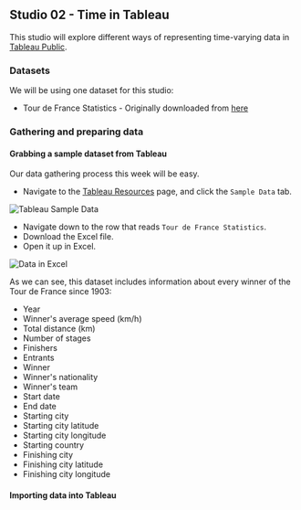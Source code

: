 ## Studio 02 - Time in Tableau

This studio will explore different ways of representing time-varying data in [Tableau Public](https://public.tableau.com/s/).

### Datasets

We will be using one dataset for this studio:

* Tour de France Statistics - Originally downloaded from [here](https://public.tableau.com/en-us/s/resources)

### Gathering and preparing data
#### Grabbing a sample dataset from Tableau

Our data gathering process this week will be easy. 

* Navigate to the [Tableau Resources](https://public.tableau.com/en-us/s/resources) page, and click the `Sample Data` tab.

![Tableau Sample Data](https://github.com/emilyfuhrman/datavis_design/blob/master/2018_Summer/Studios/Images/02/01_Tableau_Sample_Data.png)

* Navigate down to the row that reads `Tour de France Statistics`.
* Download the Excel file.
* Open it up in Excel.

![Data in Excel](https://github.com/emilyfuhrman/datavis_design/blob/master/2018_Summer/Studios/Images/02/02_Data_in_Excel.png)

As we can see, this dataset includes information about every winner of the Tour de France since 1903: 
 * Year
 * Winner's average speed (km/h)
 * Total distance (km)
 * Number of stages
 * Finishers
 * Entrants
 * Winner
 * Winner's nationality
 * Winner's team
 * Start date
 * End date
 * Starting city
 * Starting city latitude
 * Starting city longitude
 * Starting country
 * Finishing city
 * Finishing city latitude
 * Finishing city longitude

#### Importing data into Tableau

